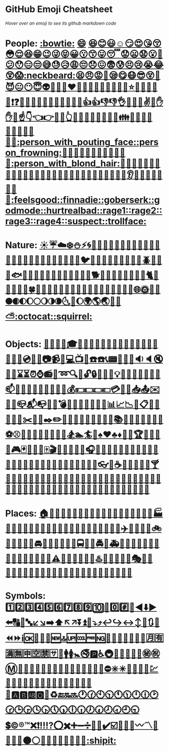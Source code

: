 # GitHub Emoji Cheatsheet

_Hover over an emoji to see its github markdown code_

# People: [:bowtie:]("#" ":bowtie:") [:smile:]("#" ":smile:") [:laughing:]("#" ":laughing:")[:blush:]("#" ":blush:")[:smiley:]("#" ":smiley:")[:relaxed:]("#" ":relaxed:")[:smirk:]("#" ":smirk:")[:heart_eyes:]("#" ":heart_eyes:")[:kissing_heart:]("#" ":kissing_heart:")[:kissing_closed_eyes:]("#" ":kissing_closed_eyes:")[:flushed:]("#" ":flushed:")[:relieved:]("#" ":relieved:")[:satisfied:]("#" ":satisfied:")[:grin:]("#" ":grin:")[:wink:]("#" ":wink:")[:stuck_out_tongue_winking_eye:]("#" ":stuck_out_tongue_winking_eye:")[:stuck_out_tongue_closed_eyes:]("#" ":stuck_out_tongue_closed_eyes:")[:grinning:]("#" ":grinning:")[:kissing:]("#" ":kissing:")[:kissing_smiling_eyes:]("#" ":kissing_smiling_eyes:")[:stuck_out_tongue:]("#" ":stuck_out_tongue:")[:sleeping:]("#" ":sleeping:")[:worried:]("#" ":worried:")[:frowning:]("#" ":frowning:")[:anguished:]("#" ":anguished:")[:open_mouth:]("#" ":open_mouth:")[:grimacing:]("#" ":grimacing:")[:confused:]("#" ":confused:")[:hushed:]("#" ":hushed:")[:expressionless:]("#" ":expressionless:")[:unamused:]("#" ":unamused:")[:sweat_smile:]("#" ":sweat_smile:")[:sweat:]("#" ":sweat:")[:disappointed_relieved:]("#" ":disappointed_relieved:")[:weary:]("#" ":weary:")[:pensive:]("#" ":pensive:")[:disappointed:]("#" ":disappointed:")[:confounded:]("#" ":confounded:")[:fearful:]("#" ":fearful:")[:cold_sweat:]("#" ":cold_sweat:")[:persevere:]("#" ":persevere:")[:cry:]("#" ":cry:")[:sob:]("#" ":sob:")[:joy:]("#" ":joy:")[:astonished:]("#" ":astonished:")[:scream:]("#" ":scream:")[:neckbeard:]("#" ":neckbeard:")[:tired_face:]("#" ":tired_face:")[:angry:]("#" ":angry:")[:rage:]("#" ":rage:")[:triumph:]("#" ":triumph:")[:sleepy:]("#" ":sleepy:")[:yum:]("#" ":yum:")[:mask:]("#" ":mask:")[:sunglasses:]("#" ":sunglasses:")[:dizzy_face:]("#" ":dizzy_face:")[:imp:]("#" ":imp:")[:smiling_imp:]("#" ":smiling_imp:")[:neutral_face:]("#" ":neutral_face:")[:no_mouth:]("#" ":no_mouth:")[:innocent:]("#" ":innocent:")[:alien:]("#" ":alien:")[:yellow_heart:]("#" ":yellow_heart:")[:blue_heart:]("#" ":blue_heart:")[:purple_heart:]("#" ":purple_heart:")[:heart:]("#" ":heart:")[:green_heart:]("#" ":green_heart:")[:broken_heart:]("#" ":broken_heart:")[:heartbeat:]("#" ":heartbeat:")[:heartpulse:]("#" ":heartpulse:")[:two_hearts:]("#" ":two_hearts:")[:revolving_hearts:]("#" ":revolving_hearts:")[:cupid:]("#" ":cupid:")[:sparkling_heart:]("#" ":sparkling_heart:")[:sparkles:]("#" ":sparkles:")[:star:]("#" ":star:")[:star2:]("#" ":star2:")[:dizzy:]("#" ":dizzy:")[:boom:]("#" ":boom:")[:collision:]("#" ":collision:")[:anger:]("#" ":anger:")[:exclamation:]("#" ":exclamation:")[:question:]("#" ":question:")[:grey_exclamation:]("#" ":grey_exclamation:")[:grey_question:]("#" ":grey_question:")[:zzz:]("#" ":zzz:")[:dash:]("#" ":dash:")[:sweat_drops:]("#" ":sweat_drops:")[:notes:]("#" ":notes:")[:musical_note:]("#" ":musical_note:")[:fire:]("#" ":fire:")[:hankey:]("#" ":hankey:")[:poop:]("#" ":poop:")[:shit:]("#" ":shit:")[:+1:]("#" ":+1:")[:thumbsup:]("#" ":thumbsup:")[:-1:]("#" ":-1:")[:thumbsdown:]("#" ":thumbsdown:")[:ok_hand:]("#" ":ok_hand:")[:punch:]("#" ":punch:")[:facepunch:]("#" ":facepunch:")[:fist:]("#" ":fist:")[:v:]("#" ":v:")[:wave:]("#" ":wave:")[:hand:]("#" ":hand:")[:raised_hand:]("#" ":raised_hand:")[:open_hands:]("#" ":open_hands:")[:point_up:]("#" ":point_up:")[:point_down:]("#" ":point_down:")[:point_left:]("#" ":point_left:")[:point_right:]("#" ":point_right:")[:raised_hands:]("#" ":raised_hands:")[:pray:]("#" ":pray:")[:point_up_2:]("#" ":point_up_2:")[:clap:]("#" ":clap:")[:muscle:]("#" ":muscle:")[:metal:]("#" ":metal:")[:fu:]("#" ":fu:")[:walking:]("#" ":walking:")[:runner:]("#" ":runner:")[:running:]("#" ":running:")[:couple:]("#" ":couple:")[:family:]("#" ":family:")[:two_men_holding_hands:]("#" ":two_men_holding_hands:")[:two_women_holding_hands:]("#" ":two_women_holding_hands:")[:dancer:]("#" ":dancer:")[:dancers:]("#" ":dancers:")[:ok_woman:]("#" ":ok_woman:")[:no_good:]("#" ":no_good:")[:information_desk_person:]("#" ":information_desk_person:")[:raising_hand:]("#" ":raising_hand:")[:bride_with_veil:]("#" ":bride_with_veil:")[:person_with_pouting_face:]("#" ":person_with_pouting_face:")[:person_frowning:]("#" ":person_frowning:")[:bow:]("#" ":bow:")[:couple_with_heart:]("#" ":couple_with_heart:")[:massage:]("#" ":massage:")[:haircut:]("#" ":haircut:")[:nail_care:]("#" ":nail_care:")[:boy:]("#" ":boy:")[:girl:]("#" ":girl:")[:woman:]("#" ":woman:")[:man:]("#" ":man:")[:baby:]("#" ":baby:")[:older_woman:]("#" ":older_woman:")[:older_man:]("#" ":older_man:")[:person_with_blond_hair:]("#" ":person_with_blond_hair:")[:man_with_gua_pi_mao:]("#" ":man_with_gua_pi_mao:")[:man_with_turban:]("#" ":man_with_turban:")[:construction_worker:]("#" ":construction_worker:")[:cop:]("#" ":cop:")[:angel:]("#" ":angel:")[:princess:]("#" ":princess:")[:smiley_cat:]("#" ":smiley_cat:")[:smile_cat:]("#" ":smile_cat:")[:heart_eyes_cat:]("#" ":heart_eyes_cat:")[:kissing_cat:]("#" ":kissing_cat:")[:smirk_cat:]("#" ":smirk_cat:")[:scream_cat:]("#" ":scream_cat:")[:crying_cat_face:]("#" ":crying_cat_face:")[:joy_cat:]("#" ":joy_cat:")[:pouting_cat:]("#" ":pouting_cat:")[:japanese_ogre:]("#" ":japanese_ogre:")[:japanese_goblin:]("#" ":japanese_goblin:")[:see_no_evil:]("#" ":see_no_evil:")[:hear_no_evil:]("#" ":hear_no_evil:")[:speak_no_evil:]("#" ":speak_no_evil:")[:guardsman:]("#" ":guardsman:")[:skull:]("#" ":skull:")[:feet:]("#" ":feet:")[:lips:]("#" ":lips:")[:kiss:]("#" ":kiss:")[:droplet:]("#" ":droplet:")[:ear:]("#" ":ear:")[:eyes:]("#" ":eyes:")[:nose:]("#" ":nose:")[:tongue:]("#" ":tongue:")[:love_letter:]("#" ":love_letter:")[:bust_in_silhouette:]("#" ":bust_in_silhouette:")[:busts_in_silhouette:]("#" ":busts_in_silhouette:")[:speech_balloon:]("#" ":speech_balloon:")[:thought_balloon:]("#" ":thought_balloon:")[:feelsgood:]("#" ":feelsgood:")[:finnadie:]("#" ":finnadie:")[:goberserk:]("#" ":goberserk:")[:godmode:]("#" ":godmode:")[:hurtrealbad:]("#" ":hurtrealbad:")[:rage1:]("#" ":rage1:")[:rage2:]("#" ":rage2:")[:rage3:]("#" ":rage3:")[:rage4:]("#" ":rage4:")[:suspect:]("#" ":suspect:")[:trollface:]("#" ":trollface:")

# Nature: [:sunny:]("#" ":sunny:")[:umbrella:]("#" ":umbrella:")[:cloud:]("#" ":cloud:")[:snowflake:]("#" ":snowflake:")[:snowman:]("#" ":snowman:")[:zap:]("#" ":zap:")[:cyclone:]("#" ":cyclone:")[:foggy:]("#" ":foggy:")[:ocean:]("#" ":ocean:")[:cat:]("#" ":cat:")[:dog:]("#" ":dog:")[:mouse:]("#" ":mouse:")[:hamster:]("#" ":hamster:")[:rabbit:]("#" ":rabbit:")[:wolf:]("#" ":wolf:")[:frog:]("#" ":frog:")[:tiger:]("#" ":tiger:")[:koala:]("#" ":koala:")[:bear:]("#" ":bear:")[:pig:]("#" ":pig:")[:pig_nose:]("#" ":pig_nose:")[:cow:]("#" ":cow:")[:boar:]("#" ":boar:")[:monkey_face:]("#" ":monkey_face:")[:monkey:]("#" ":monkey:")[:horse:]("#" ":horse:")[:racehorse:]("#" ":racehorse:")[:camel:]("#" ":camel:")[:sheep:]("#" ":sheep:")[:elephant:]("#" ":elephant:")[:panda_face:]("#" ":panda_face:")[:snake:]("#" ":snake:")[:bird:]("#" ":bird:")[:baby_chick:]("#" ":baby_chick:")[:hatched_chick:]("#" ":hatched_chick:")[:hatching_chick:]("#" ":hatching_chick:")[:chicken:]("#" ":chicken:")[:penguin:]("#" ":penguin:")[:turtle:]("#" ":turtle:")[:bug:]("#" ":bug:")[:honeybee:]("#" ":honeybee:")[:ant:]("#" ":ant:")[:beetle:]("#" ":beetle:")[:snail:]("#" ":snail:")[:octopus:]("#" ":octopus:")[:tropical_fish:]("#" ":tropical_fish:")[:fish:]("#" ":fish:")[:whale:]("#" ":whale:")[:whale2:]("#" ":whale2:")[:dolphin:]("#" ":dolphin:")[:cow2:]("#" ":cow2:")[:ram:]("#" ":ram:")[:rat:]("#" ":rat:")[:water_buffalo:]("#" ":water_buffalo:")[:tiger2:]("#" ":tiger2:")[:rabbit2:]("#" ":rabbit2:")[:dragon:]("#" ":dragon:")[:goat:]("#" ":goat:")[:rooster:]("#" ":rooster:")[:dog2:]("#" ":dog2:")[:pig2:]("#" ":pig2:")[:mouse2:]("#" ":mouse2:")[:ox:]("#" ":ox:")[:dragon_face:]("#" ":dragon_face:")[:blowfish:]("#" ":blowfish:")[:crocodile:]("#" ":crocodile:")[:dromedary_camel:]("#" ":dromedary_camel:")[:leopard:]("#" ":leopard:")[:cat2:]("#" ":cat2:")[:poodle:]("#" ":poodle:")[:paw_prints:]("#" ":paw_prints:")[:bouquet:]("#" ":bouquet:")[:cherry_blossom:]("#" ":cherry_blossom:")[:tulip:]("#" ":tulip:")[:four_leaf_clover:]("#" ":four_leaf_clover:")[:rose:]("#" ":rose:")[:sunflower:]("#" ":sunflower:")[:hibiscus:]("#" ":hibiscus:")[:maple_leaf:]("#" ":maple_leaf:")[:leaves:]("#" ":leaves:")[:fallen_leaf:]("#" ":fallen_leaf:")[:herb:]("#" ":herb:")[:mushroom:]("#" ":mushroom:")[:cactus:]("#" ":cactus:")[:palm_tree:]("#" ":palm_tree:")[:evergreen_tree:]("#" ":evergreen_tree:")[:deciduous_tree:]("#" ":deciduous_tree:")[:chestnut:]("#" ":chestnut:")[:seedling:]("#" ":seedling:")[:blossom:]("#" ":blossom:")[:ear_of_rice:]("#" ":ear_of_rice:")[:shell:]("#" ":shell:")[:globe_with_meridians:]("#" ":globe_with_meridians:")[:sun_with_face:]("#" ":sun_with_face:")[:full_moon_with_face:]("#" ":full_moon_with_face:")[:new_moon_with_face:]("#" ":new_moon_with_face:")[:new_moon:]("#" ":new_moon:")[:waxing_crescent_moon:]("#" ":waxing_crescent_moon:")[:first_quarter_moon:]("#" ":first_quarter_moon:")[:waxing_gibbous_moon:]("#" ":waxing_gibbous_moon:")[:full_moon:]("#" ":full_moon:")[:waning_gibbous_moon:]("#" ":waning_gibbous_moon:")[:last_quarter_moon:]("#" ":last_quarter_moon:")[:waning_crescent_moon:]("#" ":waning_crescent_moon:")[:last_quarter_moon_with_face:]("#" ":last_quarter_moon_with_face:")[:first_quarter_moon_with_face:]("#" ":first_quarter_moon_with_face:")[:moon:]("#" ":moon:")[:earth_africa:]("#" ":earth_africa:")[:earth_americas:]("#" ":earth_americas:")[:earth_asia:]("#" ":earth_asia:")[:volcano:]("#" ":volcano:")[:milky_way:]("#" ":milky_way:")[:partly_sunny:]("#" ":partly_sunny:")[:octocat:]("#" ":octocat:")[:squirrel:]("#" ":squirrel:")

# Objects: [:bamboo:]("#" ":bamboo:")[:gift_heart:]("#" ":gift_heart:")[:dolls:]("#" ":dolls:")[:school_satchel:]("#" ":school_satchel:")[:mortar_board:]("#" ":mortar_board:")[:flags:]("#" ":flags:")[:fireworks:]("#" ":fireworks:")[:sparkler:]("#" ":sparkler:")[:wind_chime:]("#" ":wind_chime:")[:rice_scene:]("#" ":rice_scene:")[:jack_o_lantern:]("#" ":jack_o_lantern:")[:ghost:]("#" ":ghost:")[:santa:]("#" ":santa:")[:christmas_tree:]("#" ":christmas_tree:")[:gift:]("#" ":gift:")[:bell:]("#" ":bell:")[:no_bell:]("#" ":no_bell:")[:tanabata_tree:]("#" ":tanabata_tree:")[:tada:]("#" ":tada:")[:confetti_ball:]("#" ":confetti_ball:")[:balloon:]("#" ":balloon:")[:crystal_ball:]("#" ":crystal_ball:")[:cd:]("#" ":cd:")[:dvd:]("#" ":dvd:")[:floppy_disk:]("#" ":floppy_disk:")[:camera:]("#" ":camera:")[:video_camera:]("#" ":video_camera:")[:movie_camera:]("#" ":movie_camera:")[:computer:]("#" ":computer:")[:tv:]("#" ":tv:")[:iphone:]("#" ":iphone:")[:phone:]("#" ":phone:")[:telephone:]("#" ":telephone:")[:telephone_receiver:]("#" ":telephone_receiver:")[:pager:]("#" ":pager:")[:fax:]("#" ":fax:")[:minidisc:]("#" ":minidisc:")[:vhs:]("#" ":vhs:")[:sound:]("#" ":sound:")[:speaker:]("#" ":speaker:")[:mute:]("#" ":mute:")[:loudspeaker:]("#" ":loudspeaker:")[:mega:]("#" ":mega:")[:hourglass:]("#" ":hourglass:")[:hourglass_flowing_sand:]("#" ":hourglass_flowing_sand:")[:alarm_clock:]("#" ":alarm_clock:")[:watch:]("#" ":watch:")[:radio:]("#" ":radio:")[:satellite:]("#" ":satellite:")[:loop:]("#" ":loop:")[:mag:]("#" ":mag:")[:mag_right:]("#" ":mag_right:")[:unlock:]("#" ":unlock:")[:lock:]("#" ":lock:")[:lock_with_ink_pen:]("#" ":lock_with_ink_pen:")[:closed_lock_with_key:]("#" ":closed_lock_with_key:")[:key:]("#" ":key:")[:bulb:]("#" ":bulb:")[:flashlight:]("#" ":flashlight:")[:high_brightness:]("#" ":high_brightness:")[:low_brightness:]("#" ":low_brightness:")[:electric_plug:]("#" ":electric_plug:")[:battery:]("#" ":battery:")[:calling:]("#" ":calling:")[:email:]("#" ":email:")[:mailbox:]("#" ":mailbox:")[:postbox:]("#" ":postbox:")[:bath:]("#" ":bath:")[:bathtub:]("#" ":bathtub:")[:shower:]("#" ":shower:")[:toilet:]("#" ":toilet:")[:wrench:]("#" ":wrench:")[:nut_and_bolt:]("#" ":nut_and_bolt:")[:hammer:]("#" ":hammer:")[:seat:]("#" ":seat:")[:moneybag:]("#" ":moneybag:")[:yen:]("#" ":yen:")[:dollar:]("#" ":dollar:")[:pound:]("#" ":pound:")[:euro:]("#" ":euro:")[:credit_card:]("#" ":credit_card:")[:money_with_wings:]("#" ":money_with_wings:")[:e-mail:]("#" ":e-mail:")[:inbox_tray:]("#" ":inbox_tray:")[:outbox_tray:]("#" ":outbox_tray:")[:envelope:]("#" ":envelope:")[:incoming_envelope:]("#" ":incoming_envelope:")[:postal_horn:]("#" ":postal_horn:")[:mailbox_closed:]("#" ":mailbox_closed:")[:mailbox_with_mail:]("#" ":mailbox_with_mail:")[:mailbox_with_no_mail:]("#" ":mailbox_with_no_mail:")[:door:]("#" ":door:")[:smoking:]("#" ":smoking:")[:bomb:]("#" ":bomb:")[:gun:]("#" ":gun:")[:hocho:]("#" ":hocho:")[:pill:]("#" ":pill:")[:syringe:]("#" ":syringe:")[:page_facing_up:]("#" ":page_facing_up:")[:page_with_curl:]("#" ":page_with_curl:")[:bookmark_tabs:]("#" ":bookmark_tabs:")[:bar_chart:]("#" ":bar_chart:")[:chart_with_upwards_trend:]("#" ":chart_with_upwards_trend:")[:chart_with_downwards_trend:]("#" ":chart_with_downwards_trend:")[:scroll:]("#" ":scroll:")[:clipboard:]("#" ":clipboard:")[:calendar:]("#" ":calendar:")[:date:]("#" ":date:")[:card_index:]("#" ":card_index:")[:file_folder:]("#" ":file_folder:")[:open_file_folder:]("#" ":open_file_folder:")[:scissors:]("#" ":scissors:")[:pushpin:]("#" ":pushpin:")[:paperclip:]("#" ":paperclip:")[:black_nib:]("#" ":black_nib:")[:pencil2:]("#" ":pencil2:")[:straight_ruler:]("#" ":straight_ruler:")[:triangular_ruler:]("#" ":triangular_ruler:")[:closed_book:]("#" ":closed_book:")[:green_book:]("#" ":green_book:")[:blue_book:]("#" ":blue_book:")[:orange_book:]("#" ":orange_book:")[:notebook:]("#" ":notebook:")[:notebook_with_decorative_cover:]("#" ":notebook_with_decorative_cover:")[:ledger:]("#" ":ledger:")[:books:]("#" ":books:")[:bookmark:]("#" ":bookmark:")[:name_badge:]("#" ":name_badge:")[:microscope:]("#" ":microscope:")[:telescope:]("#" ":telescope:")[:newspaper:]("#" ":newspaper:")[:football:]("#" ":football:")[:basketball:]("#" ":basketball:")[:soccer:]("#" ":soccer:")[:baseball:]("#" ":baseball:")[:tennis:]("#" ":tennis:")[:8ball:]("#" ":8ball:")[:rugby_football:]("#" ":rugby_football:")[:bowling:]("#" ":bowling:")[:golf:]("#" ":golf:")[:mountain_bicyclist:]("#" ":mountain_bicyclist:")[:bicyclist:]("#" ":bicyclist:")[:horse_racing:]("#" ":horse_racing:")[:snowboarder:]("#" ":snowboarder:")[:swimmer:]("#" ":swimmer:")[:surfer:]("#" ":surfer:")[:ski:]("#" ":ski:")[:spades:]("#" ":spades:")[:hearts:]("#" ":hearts:")[:clubs:]("#" ":clubs:")[:diamonds:]("#" ":diamonds:")[:gem:]("#" ":gem:")[:ring:]("#" ":ring:")[:trophy:]("#" ":trophy:")[:musical_score:]("#" ":musical_score:")[:musical_keyboard:]("#" ":musical_keyboard:")[:violin:]("#" ":violin:")[:space_invader:]("#" ":space_invader:")[:video_game:]("#" ":video_game:")[:black_joker:]("#" ":black_joker:")[:flower_playing_cards:]("#" ":flower_playing_cards:")[:game_die:]("#" ":game_die:")[:dart:]("#" ":dart:")[:mahjong:]("#" ":mahjong:")[:clapper:]("#" ":clapper:")[:memo:]("#" ":memo:")[:pencil:]("#" ":pencil:")[:book:]("#" ":book:")[:art:]("#" ":art:")[:microphone:]("#" ":microphone:")[:headphones:]("#" ":headphones:")[:trumpet:]("#" ":trumpet:")[:saxophone:]("#" ":saxophone:")[:guitar:]("#" ":guitar:")[:shoe:]("#" ":shoe:")[:sandal:]("#" ":sandal:")[:high_heel:]("#" ":high_heel:")[:lipstick:]("#" ":lipstick:")[:boot:]("#" ":boot:")[:shirt:]("#" ":shirt:")[:tshirt:]("#" ":tshirt:")[:necktie:]("#" ":necktie:")[:womans_clothes:]("#" ":womans_clothes:")[:dress:]("#" ":dress:")[:running_shirt_with_sash:]("#" ":running_shirt_with_sash:")[:jeans:]("#" ":jeans:")[:kimono:]("#" ":kimono:")[:bikini:]("#" ":bikini:")[:ribbon:]("#" ":ribbon:")[:tophat:]("#" ":tophat:")[:crown:]("#" ":crown:")[:womans_hat:]("#" ":womans_hat:")[:mans_shoe:]("#" ":mans_shoe:")[:closed_umbrella:]("#" ":closed_umbrella:")[:briefcase:]("#" ":briefcase:")[:handbag:]("#" ":handbag:")[:pouch:]("#" ":pouch:")[:purse:]("#" ":purse:")[:eyeglasses:]("#" ":eyeglasses:")[:fishing_pole_and_fish:]("#" ":fishing_pole_and_fish:")[:coffee:]("#" ":coffee:")[:tea:]("#" ":tea:")[:sake:]("#" ":sake:")[:baby_bottle:]("#" ":baby_bottle:")[:beer:]("#" ":beer:")[:beers:]("#" ":beers:")[:cocktail:]("#" ":cocktail:")[:tropical_drink:]("#" ":tropical_drink:")[:wine_glass:]("#" ":wine_glass:")[:fork_and_knife:]("#" ":fork_and_knife:")[:pizza:]("#" ":pizza:")[:hamburger:]("#" ":hamburger:")[:fries:]("#" ":fries:")[:poultry_leg:]("#" ":poultry_leg:")[:meat_on_bone:]("#" ":meat_on_bone:")[:spaghetti:]("#" ":spaghetti:")[:curry:]("#" ":curry:")[:fried_shrimp:]("#" ":fried_shrimp:")[:bento:]("#" ":bento:")[:sushi:]("#" ":sushi:")[:fish_cake:]("#" ":fish_cake:")[:rice_ball:]("#" ":rice_ball:")[:rice_cracker:]("#" ":rice_cracker:")[:rice:]("#" ":rice:")[:ramen:]("#" ":ramen:")[:stew:]("#" ":stew:")[:oden:]("#" ":oden:")[:dango:]("#" ":dango:")[:egg:]("#" ":egg:")[:bread:]("#" ":bread:")[:doughnut:]("#" ":doughnut:")[:custard:]("#" ":custard:")[:icecream:]("#" ":icecream:")[:ice_cream:]("#" ":ice_cream:")[:shaved_ice:]("#" ":shaved_ice:")[:birthday:]("#" ":birthday:")[:cake:]("#" ":cake:")[:cookie:]("#" ":cookie:")[:chocolate_bar:]("#" ":chocolate_bar:")[:candy:]("#" ":candy:")[:lollipop:]("#" ":lollipop:")[:honey_pot:]("#" ":honey_pot:")[:apple:]("#" ":apple:")[:green_apple:]("#" ":green_apple:")[:tangerine:]("#" ":tangerine:")[:lemon:]("#" ":lemon:")[:cherries:]("#" ":cherries:")[:grapes:]("#" ":grapes:")[:watermelon:]("#" ":watermelon:")[:strawberry:]("#" ":strawberry:")[:peach:]("#" ":peach:")[:melon:]("#" ":melon:")[:banana:]("#" ":banana:")[:pear:]("#" ":pear:")[:pineapple:]("#" ":pineapple:")[:sweet_potato:]("#" ":sweet_potato:")[:eggplant:]("#" ":eggplant:")[:tomato:]("#" ":tomato:")[:corn:]("#" ":corn:")

# Places: [:house:]("#" ":house:")[:house_with_garden:]("#" ":house_with_garden:")[:school:]("#" ":school:")[:office:]("#" ":office:")[:post_office:]("#" ":post_office:")[:hospital:]("#" ":hospital:")[:bank:]("#" ":bank:")[:convenience_store:]("#" ":convenience_store:")[:love_hotel:]("#" ":love_hotel:")[:hotel:]("#" ":hotel:")[:wedding:]("#" ":wedding:")[:church:]("#" ":church:")[:department_store:]("#" ":department_store:")[:european_post_office:]("#" ":european_post_office:")[:city_sunrise:]("#" ":city_sunrise:")[:city_sunset:]("#" ":city_sunset:")[:japanese_castle:]("#" ":japanese_castle:")[:european_castle:]("#" ":european_castle:")[:tent:]("#" ":tent:")[:factory:]("#" ":factory:")[:tokyo_tower:]("#" ":tokyo_tower:")[:japan:]("#" ":japan:")[:mount_fuji:]("#" ":mount_fuji:")[:sunrise_over_mountains:]("#" ":sunrise_over_mountains:")[:sunrise:]("#" ":sunrise:")[:stars:]("#" ":stars:")[:statue_of_liberty:]("#" ":statue_of_liberty:")[:bridge_at_night:]("#" ":bridge_at_night:")[:carousel_horse:]("#" ":carousel_horse:")[:rainbow:]("#" ":rainbow:")[:ferris_wheel:]("#" ":ferris_wheel:")[:fountain:]("#" ":fountain:")[:roller_coaster:]("#" ":roller_coaster:")[:ship:]("#" ":ship:")[:speedboat:]("#" ":speedboat:")[:boat:]("#" ":boat:")[:sailboat:]("#" ":sailboat:")[:rowboat:]("#" ":rowboat:")[:anchor:]("#" ":anchor:")[:rocket:]("#" ":rocket:")[:airplane:]("#" ":airplane:")[:helicopter:]("#" ":helicopter:")[:steam_locomotive:]("#" ":steam_locomotive:")[:tram:]("#" ":tram:")[:mountain_railway:]("#" ":mountain_railway:")[:bike:]("#" ":bike:")[:aerial_tramway:]("#" ":aerial_tramway:")[:suspension_railway:]("#" ":suspension_railway:")[:mountain_cableway:]("#" ":mountain_cableway:")[:tractor:]("#" ":tractor:")[:blue_car:]("#" ":blue_car:")[:oncoming_automobile:]("#" ":oncoming_automobile:")[:car:]("#" ":car:")[:red_car:]("#" ":red_car:")[:taxi:]("#" ":taxi:")[:oncoming_taxi:]("#" ":oncoming_taxi:")[:articulated_lorry:]("#" ":articulated_lorry:")[:bus:]("#" ":bus:")[:oncoming_bus:]("#" ":oncoming_bus:")[:rotating_light:]("#" ":rotating_light:")[:police_car:]("#" ":police_car:")[:oncoming_police_car:]("#" ":oncoming_police_car:")[:fire_engine:]("#" ":fire_engine:")[:ambulance:]("#" ":ambulance:")[:minibus:]("#" ":minibus:")[:truck:]("#" ":truck:")[:train:]("#" ":train:")[:station:]("#" ":station:")[:train2:]("#" ":train2:")[:bullettrain_front:]("#" ":bullettrain_front:")[:bullettrain_side:]("#" ":bullettrain_side:")[:light_rail:]("#" ":light_rail:")[:monorail:]("#" ":monorail:")[:railway_car:]("#" ":railway_car:")[:trolleybus:]("#" ":trolleybus:")[:ticket:]("#" ":ticket:")[:fuelpump:]("#" ":fuelpump:")[:vertical_traffic_light:]("#" ":vertical_traffic_light:")[:traffic_light:]("#" ":traffic_light:")[:warning:]("#" ":warning:")[:construction:]("#" ":construction:")[:beginner:]("#" ":beginner:")[:atm:]("#" ":atm:")[:slot_machine:]("#" ":slot_machine:")[:busstop:]("#" ":busstop:")[:barber:]("#" ":barber:")[:hotsprings:]("#" ":hotsprings:")[:checkered_flag:]("#" ":checkered_flag:")[:crossed_flags:]("#" ":crossed_flags:")[:izakaya_lantern:]("#" ":izakaya_lantern:")[:moyai:]("#" ":moyai:")[:circus_tent:]("#" ":circus_tent:")[:performing_arts:]("#" ":performing_arts:")[:round_pushpin:]("#" ":round_pushpin:")[:triangular_flag_on_post:]("#" ":triangular_flag_on_post:")[:jp:]("#" ":jp:")[:kr:]("#" ":kr:")[:cn:]("#" ":cn:")[:us:]("#" ":us:")[:fr:]("#" ":fr:")[:es:]("#" ":es:")[:it:]("#" ":it:")[:ru:]("#" ":ru:")[:gb:]("#" ":gb:")[:uk:]("#" ":uk:")[:de:]("#" ":de:")

# Symbols: [:one:]("#" ":one:")[:two:]("#" ":two:")[:three:]("#" ":three:")[:four:]("#" ":four:")[:five:]("#" ":five:")[:six:]("#" ":six:")[:seven:]("#" ":seven:")[:eight:]("#" ":eight:")[:nine:]("#" ":nine:")[:keycap_ten:]("#" ":keycap_ten:")[:1234:]("#" ":1234:")[:zero:]("#" ":zero:")[:hash:]("#" ":hash:")[:symbols:]("#" ":symbols:")[:arrow_backward:]("#" ":arrow_backward:")[:arrow_down:]("#" ":arrow_down:")[:arrow_forward:]("#" ":arrow_forward:")[:arrow_left:]("#" ":arrow_left:")[:capital_abcd:]("#" ":capital_abcd:")[:abcd:]("#" ":abcd:")[:abc:]("#" ":abc:")[:arrow_lower_left:]("#" ":arrow_lower_left:")[:arrow_lower_right:]("#" ":arrow_lower_right:")[:arrow_right:]("#" ":arrow_right:")[:arrow_up:]("#" ":arrow_up:")[:arrow_upper_left:]("#" ":arrow_upper_left:")[:arrow_upper_right:]("#" ":arrow_upper_right:")[:arrow_double_down:]("#" ":arrow_double_down:")[:arrow_double_up:]("#" ":arrow_double_up:")[:arrow_down_small:]("#" ":arrow_down_small:")[:arrow_heading_down:]("#" ":arrow_heading_down:")[:arrow_heading_up:]("#" ":arrow_heading_up:")[:leftwards_arrow_with_hook:]("#" ":leftwards_arrow_with_hook:")[:arrow_right_hook:]("#" ":arrow_right_hook:")[:left_right_arrow:]("#" ":left_right_arrow:")[:arrow_up_down:]("#" ":arrow_up_down:")[:arrow_up_small:]("#" ":arrow_up_small:")[:arrows_clockwise:]("#" ":arrows_clockwise:")[:arrows_counterclockwise:]("#" ":arrows_counterclockwise:")[:rewind:]("#" ":rewind:")[:fast_forward:]("#" ":fast_forward:")[:information_source:]("#" ":information_source:")[:ok:]("#" ":ok:")[:twisted_rightwards_arrows:]("#" ":twisted_rightwards_arrows:")[:repeat:]("#" ":repeat:")[:repeat_one:]("#" ":repeat_one:")[:new:]("#" ":new:")[:top:]("#" ":top:")[:up:]("#" ":up:")[:cool:]("#" ":cool:")[:free:]("#" ":free:")[:ng:]("#" ":ng:")[:cinema:]("#" ":cinema:")[:koko:]("#" ":koko:")[:signal_strength:]("#" ":signal_strength:")[:u5272:]("#" ":u5272:")[:u5408:]("#" ":u5408:")[:u55b6:]("#" ":u55b6:")[:u6307:]("#" ":u6307:")[:u6708:]("#" ":u6708:")[:u6709:]("#" ":u6709:")[:u6e80:]("#" ":u6e80:")[:u7121:]("#" ":u7121:")[:u7533:]("#" ":u7533:")[:u7a7a:]("#" ":u7a7a:")[:u7981:]("#" ":u7981:")[:sa:]("#" ":sa:")[:restroom:]("#" ":restroom:")[:mens:]("#" ":mens:")[:womens:]("#" ":womens:")[:baby_symbol:]("#" ":baby_symbol:")[:no_smoking:]("#" ":no_smoking:")[:parking:]("#" ":parking:")[:wheelchair:]("#" ":wheelchair:")[:metro:]("#" ":metro:")[:baggage_claim:]("#" ":baggage_claim:")[:accept:]("#" ":accept:")[:wc:]("#" ":wc:")[:potable_water:]("#" ":potable_water:")[:put_litter_in_its_place:]("#" ":put_litter_in_its_place:")[:secret:]("#" ":secret:")[:congratulations:]("#" ":congratulations:")[:m:]("#" ":m:")[:passport_control:]("#" ":passport_control:")[:left_luggage:]("#" ":left_luggage:")[:customs:]("#" ":customs:")[:ideograph_advantage:]("#" ":ideograph_advantage:")[:cl:]("#" ":cl:")[:sos:]("#" ":sos:")[:id:]("#" ":id:")[:no_entry_sign:]("#" ":no_entry_sign:")[:underage:]("#" ":underage:")[:no_mobile_phones:]("#" ":no_mobile_phones:")[:do_not_litter:]("#" ":do_not_litter:")[:non-potable_water:]("#" ":non-potable_water:")[:no_bicycles:]("#" ":no_bicycles:")[:no_pedestrians:]("#" ":no_pedestrians:")[:children_crossing:]("#" ":children_crossing:")[:no_entry:]("#" ":no_entry:")[:eight_spoked_asterisk:]("#" ":eight_spoked_asterisk:")[:eight_pointed_black_star:]("#" ":eight_pointed_black_star:")[:heart_decoration:]("#" ":heart_decoration:")[:vs:]("#" ":vs:")[:vibration_mode:]("#" ":vibration_mode:")[:mobile_phone_off:]("#" ":mobile_phone_off:")[:chart:]("#" ":chart:")[:currency_exchange:]("#" ":currency_exchange:")[:aries:]("#" ":aries:")[:taurus:]("#" ":taurus:")[:gemini:]("#" ":gemini:")[:cancer:]("#" ":cancer:")[:leo:]("#" ":leo:")[:virgo:]("#" ":virgo:")[:libra:]("#" ":libra:")[:scorpius:]("#" ":scorpius:")[:sagittarius:]("#" ":sagittarius:")[:capricorn:]("#" ":capricorn:")[:aquarius:]("#" ":aquarius:")[:pisces:]("#" ":pisces:")[:ophiuchus:]("#" ":ophiuchus:")[:six_pointed_star:]("#" ":six_pointed_star:")[:negative_squared_cross_mark:]("#" ":negative_squared_cross_mark:")[:a:]("#" ":a:")[:b:]("#" ":b:")[:ab:]("#" ":ab:")[:o2:]("#" ":o2:")[:diamond_shape_with_a_dot_inside:]("#" ":diamond_shape_with_a_dot_inside:")[:recycle:]("#" ":recycle:")[:end:]("#" ":end:")[:on:]("#" ":on:")[:soon:]("#" ":soon:")[:clock1:]("#" ":clock1:")[:clock130:]("#" ":clock130:")[:clock10:]("#" ":clock10:")[:clock1030:]("#" ":clock1030:")[:clock11:]("#" ":clock11:")[:clock1130:]("#" ":clock1130:")[:clock12:]("#" ":clock12:")[:clock1230:]("#" ":clock1230:")[:clock2:]("#" ":clock2:")[:clock230:]("#" ":clock230:")[:clock3:]("#" ":clock3:")[:clock330:]("#" ":clock330:")[:clock4:]("#" ":clock4:")[:clock430:]("#" ":clock430:")[:clock5:]("#" ":clock5:")[:clock530:]("#" ":clock530:")[:clock6:]("#" ":clock6:")[:clock630:]("#" ":clock630:")[:clock7:]("#" ":clock7:")[:clock730:]("#" ":clock730:")[:clock8:]("#" ":clock8:")[:clock830:]("#" ":clock830:")[:clock9:]("#" ":clock9:")[:clock930:]("#" ":clock930:")[:heavy_dollar_sign:]("#" ":heavy_dollar_sign:")[:copyright:]("#" ":copyright:")[:registered:]("#" ":registered:")[:tm:]("#" ":tm:")[:x:]("#" ":x:")[:heavy_exclamation_mark:]("#" ":heavy_exclamation_mark:")[:bangbang:]("#" ":bangbang:")[:interrobang:]("#" ":interrobang:")[:o:]("#" ":o:")[:heavy_multiplication_x:]("#" ":heavy_multiplication_x:")[:heavy_plus_sign:]("#" ":heavy_plus_sign:")[:heavy_minus_sign:]("#" ":heavy_minus_sign:")[:heavy_division_sign:]("#" ":heavy_division_sign:")[:white_flower:]("#" ":white_flower:")[:100:]("#" ":100:")[:heavy_check_mark:]("#" ":heavy_check_mark:")[:ballot_box_with_check:]("#" ":ballot_box_with_check:")[:radio_button:]("#" ":radio_button:")[:link:]("#" ":link:")[:curly_loop:]("#" ":curly_loop:")[:wavy_dash:]("#" ":wavy_dash:")[:part_alternation_mark:]("#" ":part_alternation_mark:")[:trident:]("#" ":trident:")[:white_check_mark:]("#" ":white_check_mark:")[:black_square_button:]("#" ":black_square_button:")[:white_square_button:]("#" ":white_square_button:")[:black_circle:]("#" ":black_circle:")[:white_circle:]("#" ":white_circle:")[:red_circle:]("#" ":red_circle:")[:large_blue_circle:]("#" ":large_blue_circle:")[:large_blue_diamond:]("#" ":large_blue_diamond:")[:large_orange_diamond:]("#" ":large_orange_diamond:")[:small_blue_diamond:]("#" ":small_blue_diamond:")[:small_orange_diamond:]("#" ":small_orange_diamond:")[:small_red_triangle:]("#" ":small_red_triangle:")[:small_red_triangle_down:]("#" ":small_red_triangle_down:")[:shipit:]("#" ":shipit:")

